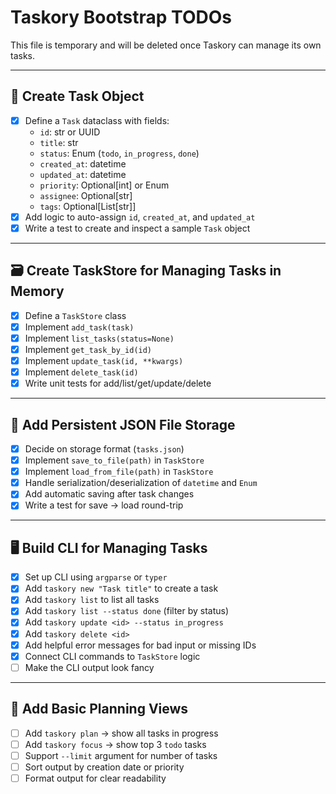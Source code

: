 # Taskory Bootstrap TODOs

This file is temporary and will be deleted once Taskory can manage its own tasks.

---

## 🧠 Create Task Object

- [x] Define a `Task` dataclass with fields:
  - `id`: str or UUID
  - `title`: str
  - `status`: Enum (`todo`, `in_progress`, `done`)
  - `created_at`: datetime
  - `updated_at`: datetime
  - `priority`: Optional[int] or Enum
  - `assignee`: Optional[str]
  - `tags`: Optional[List[str]]
- [x] Add logic to auto-assign `id`, `created_at`, and `updated_at`
- [x] Write a test to create and inspect a sample `Task` object

---

## 🗃 Create TaskStore for Managing Tasks in Memory

- [x] Define a `TaskStore` class
- [x] Implement `add_task(task)`
- [x] Implement `list_tasks(status=None)`
- [x] Implement `get_task_by_id(id)`
- [x] Implement `update_task(id, **kwargs)`
- [x] Implement `delete_task(id)`
- [x] Write unit tests for add/list/get/update/delete

---

## 💾 Add Persistent JSON File Storage

- [x] Decide on storage format (`tasks.json`)
- [x] Implement `save_to_file(path)` in `TaskStore`
- [x] Implement `load_from_file(path)` in `TaskStore`
- [x] Handle serialization/deserialization of `datetime` and `Enum`
- [x] Add automatic saving after task changes
- [x] Write a test for save → load round-trip

---

## 🖥 Build CLI for Managing Tasks

- [x] Set up CLI using `argparse` or `typer`
- [x] Add `taskory new "Task title"` to create a task
- [x] Add `taskory list` to list all tasks
- [x] Add `taskory list --status done` (filter by status)
- [x] Add `taskory update <id> --status in_progress`
- [x] Add `taskory delete <id>`
- [x] Add helpful error messages for bad input or missing IDs
- [x] Connect CLI commands to `TaskStore` logic
- [ ] Make the CLI output look fancy

---

## 🧭 Add Basic Planning Views

- [ ] Add `taskory plan` → show all tasks in progress
- [ ] Add `taskory focus` → show top 3 `todo` tasks
- [ ] Support `--limit` argument for number of tasks
- [ ] Sort output by creation date or priority
- [ ] Format output for clear readability
